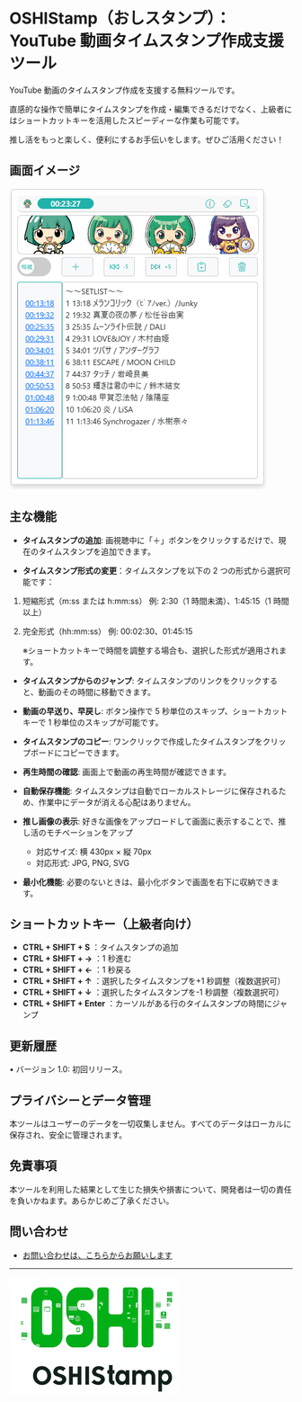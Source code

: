 # OSHIStamp（おしスタンプ）：YouTube 動画タイムスタンプ作成支援ツール

YouTube 動画のタイムスタンプ作成を支援する無料ツールです。

直感的な操作で簡単にタイムスタンプを作成・編集できるだけでなく、上級者にはショートカットキーを活用したスピーディーな作業も可能です。

推し活をもっと楽しく、便利にするお手伝いをします。ぜひご活用ください！

## 画面イメージ

![alt text](./images/image-01.png)

## 主な機能

- **タイムスタンプの追加**: 画視聴中に「＋」ボタンをクリックするだけで、現在のタイムスタンプを追加できます。

- **タイムスタンプ形式の変更**：タイムスタンプを以下の 2 つの形式から選択可能です：

1. 短縮形式（m:ss または h:mm:ss）
   例: 2:30（1 時間未満）、1:45:15（1 時間以上）
2. 完全形式（hh:mm:ss）
   例: 00:02:30、01:45:15

   ※ショートカットキーで時間を調整する場合も、選択した形式が適用されます。

- **タイムスタンプからのジャンプ**: タイムスタンプのリンクをクリックすると、動画のその時間に移動できます。

- **動画の早送り、早戻し**: ボタン操作で 5 秒単位のスキップ、ショートカットキーで 1 秒単位のスキップが可能です。

- **タイムスタンプのコピー**: ワンクリックで作成したタイムスタンプをクリップボードにコピーできます。

- **再生時間の確認**: 画面上で動画の再生時間が確認できます。

- **自動保存機能**: タイムスタンプは自動でローカルストレージに保存されるため、作業中にデータが消える心配はありません。

- **推し画像の表示**: 好きな画像をアップロードして画面に表示することで、推し活のモチベーションをアップ

  - 対応サイズ: 横 430px × 縦 70px
  - 対応形式: JPG, PNG, SVG

- **最小化機能**: 必要のないときは、最小化ボタンで画面を右下に収納できます。

## ショートカットキー（上級者向け）

- **CTRL + SHIFT + S** ：タイムスタンプの追加
- **CTRL + SHIFT + →** ：1 秒進む
- **CTRL + SHIFT + ←** ：1 秒戻る
- **CTRL + SHIFT + ↑** ：選択したタイムスタンプを+1 秒調整（複数選択可）
- **CTRL + SHIFT + ↓** ：選択したタイムスタンプを-1 秒調整（複数選択可）
- **CTRL + SHIFT + Enter** ：カーソルがある行のタイムスタンプの時間にジャンプ

## 更新履歴

• バージョン 1.0: 初回リリース。

## プライバシーとデータ管理

本ツールはユーザーのデータを一切収集しません。すべてのデータはローカルに保存され、安全に管理されます。

## 免責事項

本ツールを利用した結果として生じた損失や損害について、開発者は一切の責任を負いかねます。あらかじめご了承ください。

## 問い合わせ

- [お問い合わせは、こちらからお願いします](https://github.com/takanori-azegami-jp/OSHIStamp-docs/issues)

---

![alt text](./images/image-02.png)
